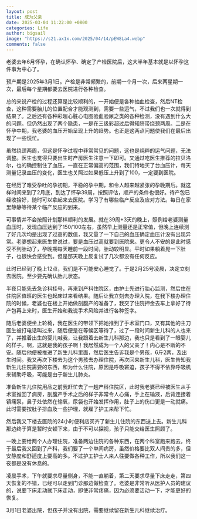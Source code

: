 ```yaml
---
layout: post
title: 成为父亲
date: 2025-03-04 11:22:00 +0800
categories: Life
author: bigsail
image: "https://s21.ax1x.com/2025/04/14/pEW8La4.webp"
comments: false
---
```

老婆去年6月怀孕，在确认怀孕、确定了产检医院后，这大半年基本就是以怀孕这件事为中心了。

预产期是2025年3月1日。产检是非常频繁的，前期一个月一次，后来两星期一次，最后每个星期都要去医院进行各种检查。

总的来说产检的过程还算是比较顺利的，一开始便是各种抽血检查，然后NT检查，这种需要胎儿的位置配合才能观测到，需要一些运气，不过我们也一次就得到结果了。之后还有各种彩超心脏心电图验血验尿之类的各种检测，没有遇到什么大的问题。但仍然出现了两个隐患，一是在三级彩超过后得知脐带绕颈两周。二是在怀孕中期，我老婆的血压开始呈现上升的趋势。也正是这两点问题使我们在最后出现了一些慌忙。

虽然绕颈两周，但这是怀孕过程中非常常见的问题，这也是纯粹的运气问题，无法调整。医生也觉得只要出生时产房医生注意一下即可。又通过吃医生推荐的拉贝洛尔，也的确控制住了血压，一直在正常偏高的范围，我们特地买了台血压计，每天测量记录血压的变化，医生也关照过如果低压上升到了100，一定要到医院。

在经历了难受孕吐的孕初期，平稳的孕中期，和令人越来越紧张的孕晚期后。就这样时间来到了2月底，到达了怀孕39周，按照评估，顺产的条件也很好。待产包已经收拾好，随时可以拿起来去医院。学习了有哪些临产反应及应对方法。每日在家里静静等待某个临产反应的到来。

可事情并不会按照计划那样顺利的发展。就在39周+3天的晚上，照例给老婆测量血压时，发现血压达到了150/100左右，虽然早上测量还是正常值，但晚上连续测了好几次均是出现了过高的数值，我又量了一下自己的血压确定血压计没有出现异常。老婆想起来医生曾说过，要是血压过高就要到医院来。更令人不安的是此时感受不到胎动了，孕晚期每天睡前一段时间，胎动较明显。平时如果躺着晃一下肚子，也很快会感受到。但是那天晚上反复试了几次都没有任何反应。

此时已经到了晚上12点，我们是不可能安心睡觉了。于是2月25号凌晨，决定立刻去医院。至少要先确认胎儿状态。

半夜只能先去急诊科挂号，再来到产科住院区，由护士先进行胎心监测，然后住在住院区值班的医生也起床过来看结果。随后让我立刻去办理入院，在我下楼办理住院的时候，老婆也在楼上开始做剖腹产的准备了，我交了住院押金去车上拿好了待产包再上来时，医生开始和我说手术风险并进行各种签字。

随后老婆便坐上轮椅，我在医生的带领下把她推到了手术室门口，又有其他的主刀医生被打电话叫过来，随后便是在等候区等待了，过了一段时间新生儿科的人也来了，并推着出生的婴儿喊我，让我跟着去新生儿科那边，我也只是看到了一眼婴儿的样子。啊，这就是我的孩子啊！我居然成为一个人的父亲了！内心是不断的不安。随后他便被推进了新生儿科里面，然后医生告诉我是个男孩，6斤2两，及出生时间。我又再次下楼去为这个男孩去办理住院，再次回来新生儿科，医生告知我新生儿住院需要的东西，和为什么住院，原因是呼吸窘迫，孩子不得不依靠呼吸机来辅助呼吸，可能是由于新生儿肺炎。

准备新生儿住院用品之前我赶忙去了一趟产科住院区，此时我老婆已经被医生从手术室推回了病房，剖腹产手术之后的样子非常令人心痛，手上在输液，后背连接着镇痛泵，鼻子处依然在输氧，尿袋也开始发挥作用，肚子上的伤口更是一动就痛。此时需要按肚子排血及一些护理，就雇了护工来帮下忙。

然后我又下楼去医院的24小时便利店买齐了新生儿住院的东西送上去。新生儿科那边终于算是暂时安顿下来，由于不可以探视，孩子只能交给医生照顾了。

一晚上要给两个人办理住院，准备两边住院的各种东西，在两个科室跑来跑去，终于最后我又回到了产科，我们要了一个单间病房，虽然价格要比双人间贵的多，但安静度和舒适度上要高的多。不过护工护士人来人往要做各种工作，所以我们这一夜都是没有休息的。

凌晨手术，下午就要求尽量侧身，不能一直躺着，第二天要求尽量下床走走，第四天恢复的不错，已经可以走到门诊那边做检查了。老婆是非常听从医护人员的建议的，说要下床走动就下床走动，即使非常疼痛，因为必须要活动一下，才能更好的恢复。

3月1日老婆出院，但孩子并没有出院，需要继续留在新生儿科继续治疗。